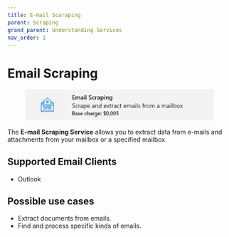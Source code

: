 ```yaml
---
title: E-mail Scaraping
parent: Scraping
grand_parent: Understanding Services
nav_order: 1
---
```


# Email Scraping

<figure><img src="../../.gitbook/assets/image (51).png" alt=""><figcaption></figcaption></figure>

The **E-mail Scraping Service** allows you to extract data from e-mails and attachments from your mailbox or a specified mailbox.

## Supported Email Clients

* Outlook

## Possible use cases

* Extract documents from emails.
* Find and process specific kinds of emails.
